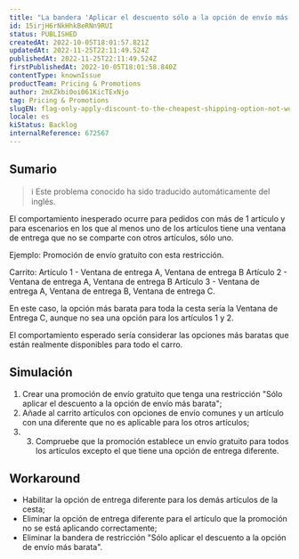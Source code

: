 ```yaml
---
title: "La bandera 'Aplicar el descuento sólo a la opción de envío más barata' no funciona como se esperaba"
id: 15irjH6rNkHhkBeRNn9RUI
status: PUBLISHED
createdAt: 2022-10-05T18:01:57.821Z
updatedAt: 2022-11-25T22:11:49.524Z
publishedAt: 2022-11-25T22:11:49.524Z
firstPublishedAt: 2022-10-05T18:01:58.840Z
contentType: knownIssue
productTeam: Pricing & Promotions
author: 2mXZkbi0oi061KicTExNjo
tag: Pricing & Promotions
slugEN: flag-only-apply-discount-to-the-cheapest-shipping-option-not-working-as-expected
locale: es
kiStatus: Backlog
internalReference: 672567
---
```


## Sumario

>ℹ️ Este problema conocido ha sido traducido automáticamente del inglés.



El comportamiento inesperado ocurre para pedidos con más de 1 artículo y para escenarios en los que al menos uno de los artículos tiene una ventana de entrega que no se comparte con otros artículos, sólo uno.

Ejemplo: Promoción de envío gratuito con esta restricción.

Carrito:
Artículo 1 - Ventana de entrega A, Ventana de entrega B
Artículo 2 - Ventana de entrega A, Ventana de entrega B
Artículo 3 - Ventana de entrega A, Ventana de entrega B, Ventana de entrega C.

En este caso, la opción más barata para toda la cesta sería la Ventana de Entrega C, aunque no sea una opción para los artículos 1 y 2.

El comportamiento esperado sería considerar las opciones más baratas que están realmente disponibles para todo el carro.



## Simulación



1. Crear una promoción de envío gratuito que tenga una restricción "Sólo aplicar el descuento a la opción de envío más barata";
2. Añade al carrito artículos con opciones de envío comunes y un artículo con una diferente que no es aplicable para los otros artículos;
3. 3. Compruebe que la promoción establece un envío gratuito para todos los artículos excepto el que tiene una opción de entrega diferente.



## Workaround



- Habilitar la opción de entrega diferente para los demás artículos de la cesta;
- Eliminar la opción de entrega diferente para el artículo que la promoción no se está aplicando correctamente;
- Eliminar la bandera de restricción "Sólo aplicar el descuento a la opción de envío más barata".

